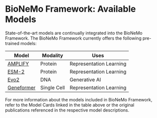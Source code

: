 # BioNeMo Framework: Available Models

State-of-the-art models are continually integrated into the BioNeMo Framework. The BioNeMo Framework currently offers the following pre-trained models:

| **Model**                     | **Modality** | **Uses**                |
| ----------------------------- | ------------ | ----------------------- |
| [AMPLIFY](./amplify.md)       | Protein      | Representation Learning |
| [ESM-2](./ESM-2/index.md)     | Protein      | Representation Learning |
| [Evo2](./evo2.md)             | DNA          | Generative AI           |
| [Geneformer](./geneformer.md) | Single Cell  | Representation Learning |

For more information about the models included in BioNeMo Framework, refer to the Model Cards linked in the table above or the original publications referenced in the respective model descriptions.
